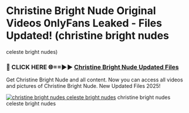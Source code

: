 # Christine Bright Nude Original Videos 0nlyFans Leaked - Files Updated! (christine bright nudes<br>
celeste bright nudes)

<h3>🔴 CLICK HERE 🌐==►► <a href="https://tinyurl.com/2p9ay9w9" rel="nofollow">Christine Bright Nude Updated Files</a></h3>

Get Christine Bright Nude and all content. Now you can access all videos and pictures of Christine Bright Nude. New Updated Files 2025!

[![christine bright nudes<br>
celeste bright nudes](https://i.imgur.com/KQgVmj3.gif)](https://tinyurl.com/2p9ay9w9)
christine bright nudes<br>
celeste bright nudes